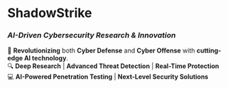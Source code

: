 # **ShadowStrike**  
### *AI-Driven Cybersecurity Research & Innovation*

🚨 **Revolutionizing** both **Cyber Defense** and **Cyber Offense** with **cutting-edge AI technology**.  
🔍 **Deep Research** | **Advanced Threat Detection** | **Real-Time Protection**  
💻 **AI-Powered Penetration Testing** | **Next-Level Security Solutions**  
